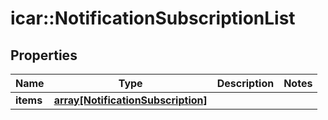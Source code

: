 # icar::NotificationSubscriptionList


## Properties

Name | Type | Description | Notes
------------ | ------------- | ------------- | -------------
**items** | [**array[NotificationSubscription]**](NotificationSubscription.md) |  | 


